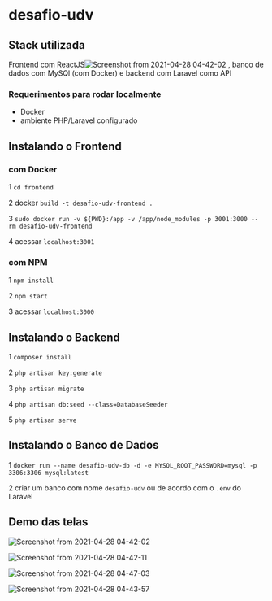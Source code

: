 # desafio-udv

## Stack utilizada

Frontend com ReactJS![Screenshot from 2021-04-28 04-42-02](https://user-images.githubusercontent.com/7242326/116444369-0a039880-a82b-11eb-8c6e-a85896c40568.png)
, banco de dados com MySQl (com Docker) e backend com Laravel como API

### Requerimentos para rodar localmente

- Docker
- ambiente PHP/Laravel configurado

## Instalando o Frontend

### com Docker

1 ```cd frontend```

2 docker ```build -t desafio-udv-frontend .```

3 ```sudo docker run -v ${PWD}:/app -v /app/node_modules -p 3001:3000 --rm desafio-udv-frontend```

4 acessar ```localhost:3001```

### com NPM

1 ```npm install```

2 ```npm start```

3 acessar ```localhost:3000```

## Instalando o Backend

1 ```composer install```

2 ```php artisan key:generate```

3 ```php artisan migrate```

4 ```php artisan db:seed --class=DatabaseSeeder```

5 ```php artisan serve```

## Instalando o Banco de Dados

1 ```docker run --name desafio-udv-db -d -e MYSQL_ROOT_PASSWORD=mysql -p 3306:3306 mysql:latest```

2 criar um banco com nome ```desafio-udv``` ou de acordo com o ```.env``` do Laravel

## Demo das telas

![Screenshot from 2021-04-28 04-42-02](https://user-images.githubusercontent.com/7242326/116444396-0ff97980-a82b-11eb-8c78-23a710a34eae.png)

![Screenshot from 2021-04-28 04-42-11](https://user-images.githubusercontent.com/7242326/116444417-1556c400-a82b-11eb-9ccf-27ff8ea38aeb.png)

![Screenshot from 2021-04-28 04-47-03](https://user-images.githubusercontent.com/7242326/116444437-1ab40e80-a82b-11eb-8229-e7c1140d186e.png)

![Screenshot from 2021-04-28 04-43-57](https://user-images.githubusercontent.com/7242326/116444456-1daeff00-a82b-11eb-9597-906ffe66b5e1.png)
